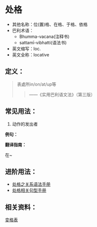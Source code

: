 # 处格

* 其他名称：位\(置\)格、在格、于格、依格
* 巴利术语：
  * Bhumma-vacana\(注释书\)
  * sattamī-vibhatti\(语法书\)
* 英文缩写：loc.
* 英文全称：locative

## 定义：

> 表處所in/on/at/up等
>
> > ——《实用巴利语文法》（第三版）

## 常见用法：

1. 动作的发出者

**例句：**

**翻译指南：**

在~

## 进阶用法：

* [处格之关系语法手册](https://github.com/visuddhinanda/pali-handbook/tree/2bdb9c6f5be84217fa8f6966ef2e5d108d7ef6d3/basic-relation/loc.md)
* [处格相关句型手册](../grammar/grammar.md)

## 相关资料：

[变格表](ending-table.md)

